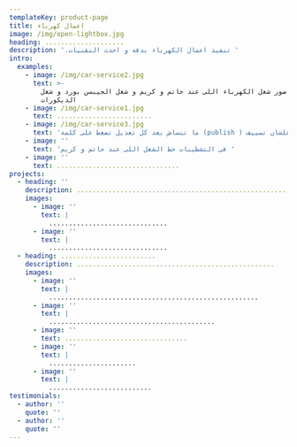 ```yaml
---
templateKey: product-page
title: اعمال كهرباء
image: /img/open-lightbox.jpg
heading: ....................
description: '.تنفيذ اعمال الكهرباء بدقة و احدث التقنيات '
intro:
  examples:
    - image: /img/car-service2.jpg
      text: >-
        حط صور شغل الكهرباء اللى عند حاتم و كريم و شغل الجيبسن بورد و شغل
        الديكورات 
    - image: /img/car-service1.jpg
      text: ........................
    - image: /img/car-service3.jpg
      text: 'ما تنساش بعد كل تعديل تضغط على كلمة (publish ) علشان تسييف '
    - image: ''
      text: 'فى التشطيبات حط الشغل اللى عند حاتم و كريم '
    - image: ''
      text: ...............................
projects:
  - heading: ''
    description: .......................................................
    images:
      - image: ''
        text: |
          ..............................
      - image: ''
        text: |
          ..............................
  - heading: ........................
    description: ..................................................
    images:
      - image: ''
        text: |
          .....................................................
      - image: ''
        text: |
          ..........................................
      - image: ''
        text: ...............................
      - image: ''
        text: |
          ......................
      - image: ''
        text: |
          ..........................
testimonials:
  - author: ''
    quote: ''
  - author: ''
    quote: ''
---
```


